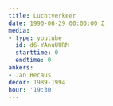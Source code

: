```yaml
---
title: Luchtverkeer
date: 1990-06-29 00:00:00 Z
media:
- type: youtube
  id: d6-YAnuUURM
  starttime: 0
  endtime: 0
ankers:
- Jan Becaus
decor: 1989-1994
hour: '19:30'
---
```

